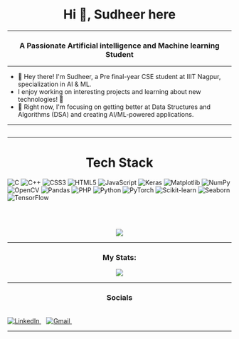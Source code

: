 <h1 align="center">Hi 👋, Sudheer here</h1>
<hr>
<h3 align="center">A Passionate Artificial intelligence and Machine learning Student </h3>

<hr>


- 👋 Hey there! I'm Sudheer, a Pre final-year CSE student at IIIT Nagpur, specialization in AI & ML. 
- I enjoy working on interesting projects and learning about new technologies! 🚀
- 🔭 Right now, I'm focusing on getting better at Data Structures and Algorithms (DSA) and creating AI/ML-powered applications.

<hr>

<p align="center"><img src="https://komarev.com/ghpvc/?username=Sudheer-Kolli19" alt=""></p>

<hr>
<h1 align="center">Tech Stack</h1>

![C](https://img.shields.io/badge/c-%2300599C.svg?style=for-the-badge&logo=c&logoColor=white)  ![C++](https://img.shields.io/badge/c++-%2300599C.svg?style=for-the-badge&logo=c%2B%2B&logoColor=white)  ![CSS3](https://img.shields.io/badge/css3-%231572B6.svg?style=for-the-badge&logo=css3&logoColor=white)  ![HTML5](https://img.shields.io/badge/html5-%23E34F26.svg?style=for-the-badge&logo=html5&logoColor=white)  ![JavaScript](https://img.shields.io/badge/javascript-%23323330.svg?style=for-the-badge&logo=javascript&logoColor=%23F7DF1E) ![Keras](https://img.shields.io/badge/Keras-%23D00000.svg?style=for-the-badg&logo=Keras&logoColor=white) ![Matplotlib](https://img.shields.io/badge/Matplotlib-%23ffffff.svg?style=for-the-badg&logo=Matplotlib&logoColor=black) ![NumPy](https://img.shields.io/badge/numpy-%23013243.svg?style=for-the-badg&logo=numpy&logoColor=white) ![OpenCV](https://img.shields.io/badge/OpenCV-%23EE4C2C.svg?style=for-the-badge&logo=opencv&logoColor=white)  ![Pandas](https://img.shields.io/badge/pandas-%23150458.svg?style=for-the-badge&logo=pandas&logoColor=white)  ![PHP](https://img.shields.io/badge/php-%23777BB4.svg?style=for-the-badge&logo=php&logoColor=white)  ![Python](https://img.shields.io/badge/python-3670A0?style=for-the-badge&logo=python&logoColor=ffdd54)  ![PyTorch](https://img.shields.io/badge/PyTorch-%23EE4C2C.svg?style=for-the-badge&logo=pytorch&logoColor=white)  ![Scikit-learn](https://img.shields.io/badge/scikit--learn-%23F7931E.svg?style=for-the-badge&logo=scikit-learn&logoColor=white)  ![Seaborn](https://img.shields.io/badge/seaborn-%23F1A80A.svg?style=for-the-badge&logo=seaborn&logoColor=white)  ![TensorFlow](https://img.shields.io/badge/TensorFlow-%23FF6F00.svg?style=for-the-badge&logo=tensorflow&logoColor=white)

<br><br>
<p align="center"><img src = "https://github-readme-stats.vercel.app/api/top-langs/?username=Sudheer-Kolli19&layout=compact&theme=vision-friendly-dark&langs_count=8&size_weight=0.5&count_weight=0.5"></p>

<hr>


<h3 align="center">My Stats: </h3>
<pre align="center"><img src = "https://github-readme-streak-stats.herokuapp.com/?user=Sudheer-Kolli19&theme=dark&background=000000"></pre>
<hr>


<h3 align="center">Socials </h3>
<br>
  <a href="www.linkedin.com/in/sudheer-kolli-1148b2259">
    <img src="https://img.shields.io/badge/linkedin-%230077B5.svg?style=for-the-badge&logo=linkedin&logoColor=white" alt="LinkedIn">
  </a> &nbsp;&nbsp;
  <a href="mailto:sudheerk1002@gmail.com">
    <img src="https://img.shields.io/badge/Gmail-D14836?style=for-the-badge&logo=gmail&logoColor=white" alt="Gmail">
  </a> &nbsp;&nbsp;
 
<hr>
